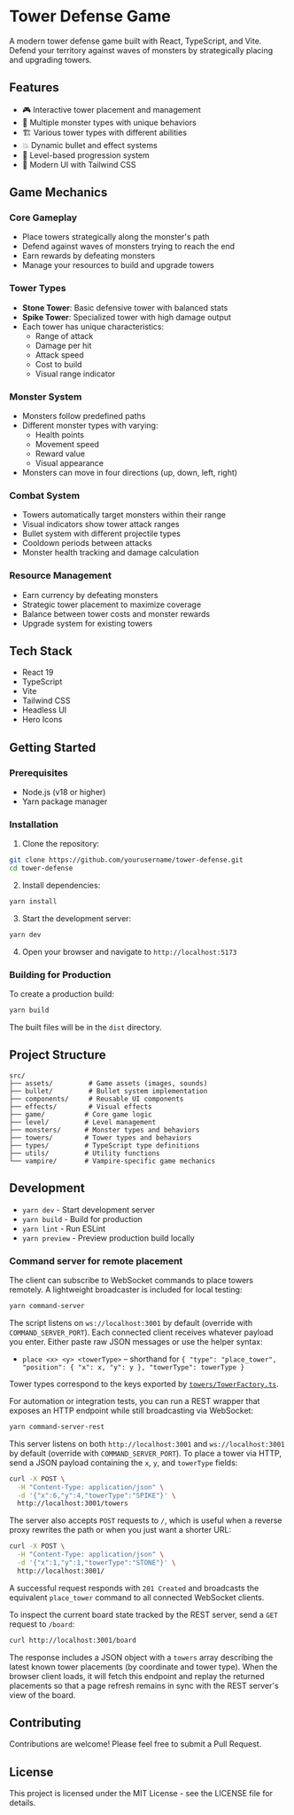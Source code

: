 # Tower Defense Game

A modern tower defense game built with React, TypeScript, and Vite. Defend your territory against waves of monsters by strategically placing and upgrading towers.

## Features

- 🎮 Interactive tower placement and management
- 🐉 Multiple monster types with unique behaviors
- 🏗️ Various tower types with different abilities
- 💥 Dynamic bullet and effect systems
- 🎯 Level-based progression system
- 🎨 Modern UI with Tailwind CSS

## Game Mechanics

### Core Gameplay

- Place towers strategically along the monster's path
- Defend against waves of monsters trying to reach the end
- Earn rewards by defeating monsters
- Manage your resources to build and upgrade towers

### Tower Types

- **Stone Tower**: Basic defensive tower with balanced stats
- **Spike Tower**: Specialized tower with high damage output
- Each tower has unique characteristics:
  - Range of attack
  - Damage per hit
  - Attack speed
  - Cost to build
  - Visual range indicator

### Monster System

- Monsters follow predefined paths
- Different monster types with varying:
  - Health points
  - Movement speed
  - Reward value
  - Visual appearance
- Monsters can move in four directions (up, down, left, right)

### Combat System

- Towers automatically target monsters within their range
- Visual indicators show tower attack ranges
- Bullet system with different projectile types
- Cooldown periods between attacks
- Monster health tracking and damage calculation

### Resource Management

- Earn currency by defeating monsters
- Strategic tower placement to maximize coverage
- Balance between tower costs and monster rewards
- Upgrade system for existing towers

## Tech Stack

- React 19
- TypeScript
- Vite
- Tailwind CSS
- Headless UI
- Hero Icons

## Getting Started

### Prerequisites

- Node.js (v18 or higher)
- Yarn package manager

### Installation

1. Clone the repository:

```bash
git clone https://github.com/yourusername/tower-defense.git
cd tower-defense
```

2. Install dependencies:

```bash
yarn install
```

3. Start the development server:

```bash
yarn dev
```

4. Open your browser and navigate to `http://localhost:5173`

### Building for Production

To create a production build:

```bash
yarn build
```

The built files will be in the `dist` directory.

## Project Structure

```
src/
├── assets/         # Game assets (images, sounds)
├── bullet/         # Bullet system implementation
├── components/     # Reusable UI components
├── effects/        # Visual effects
├── game/          # Core game logic
├── level/         # Level management
├── monsters/      # Monster types and behaviors
├── towers/        # Tower types and behaviors
├── types/         # TypeScript type definitions
├── utils/         # Utility functions
└── vampire/       # Vampire-specific game mechanics
```

## Development

- `yarn dev` - Start development server
- `yarn build` - Build for production
- `yarn lint` - Run ESLint
- `yarn preview` - Preview production build locally

### Command server for remote placement

The client can subscribe to WebSocket commands to place towers remotely. A
lightweight broadcaster is included for local testing:

```bash
yarn command-server
```

The script listens on `ws://localhost:3001` by default (override with
`COMMAND_SERVER_PORT`). Each connected client receives whatever payload you
enter. Either paste raw JSON messages or use the helper syntax:

- `place <x> <y> <towerType>` – shorthand for
  `{ "type": "place_tower", "position": { "x": x, "y": y }, "towerType": towerType }`

Tower types correspond to the keys exported by
[`towers/TowerFactory.ts`](src/towers/TowerFactory.ts).

For automation or integration tests, you can run a REST wrapper that exposes an
HTTP endpoint while still broadcasting via WebSocket:

```bash
yarn command-server-rest
```

This server listens on both `http://localhost:3001` and `ws://localhost:3001`
by default (override with `COMMAND_SERVER_PORT`). To place a tower via HTTP,
send a JSON payload containing the `x`, `y`, and `towerType` fields:

```bash
curl -X POST \
  -H "Content-Type: application/json" \
  -d '{"x":6,"y":4,"towerType":"SPIKE"}' \
  http://localhost:3001/towers
```

The server also accepts `POST` requests to `/`, which is useful when a
reverse proxy rewrites the path or when you just want a shorter URL:

```bash
curl -X POST \
  -H "Content-Type: application/json" \
  -d '{"x":1,"y":1,"towerType":"STONE"}' \
  http://localhost:3001/
```

A successful request responds with `201 Created` and broadcasts the equivalent
`place_tower` command to all connected WebSocket clients.

To inspect the current board state tracked by the REST server, send a `GET`
request to `/board`:

```bash
curl http://localhost:3001/board
```

The response includes a JSON object with a `towers` array describing the latest
known tower placements (by coordinate and tower type). When the browser client
loads, it will fetch this endpoint and replay the returned placements so that a
page refresh remains in sync with the REST server's view of the board.

## Contributing

Contributions are welcome! Please feel free to submit a Pull Request.

## License

This project is licensed under the MIT License - see the LICENSE file for details.
